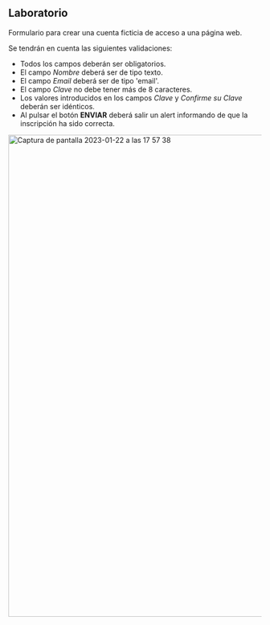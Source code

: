 ## Laboratorio 

Formulario para crear una cuenta ficticia de acceso a una página web.

Se tendrán en cuenta las siguientes validaciones:
  - Todos los campos deberán ser obligatorios.
  - El campo *Nombre* deberá ser de tipo texto.
  - El campo *Email* deberá ser de tipo 'email'.
  - El campo *Clave* no debe tener más de 8 caracteres.
  - Los valores introducidos en los campos *Clave* y *Confirme su Clave* deberán ser idénticos.
  - Al pulsar el botón **ENVIAR** deberá salir un alert informando de que la inscripción ha sido correcta.
  
  

<img width="960" alt="Captura de pantalla 2023-01-22 a las 17 57 38" src="https://user-images.githubusercontent.com/117473130/213928381-ba3b6a26-e020-489a-a761-f377852dedec.png">

